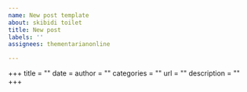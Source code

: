 ```yaml
---
name: New post template
about: skibidi toilet
title: New post
labels: ''
assignees: thementarianonline

---
```


+++
title = ""
date =
author = ""
categories = ""
url = ""
description = ""
+++

